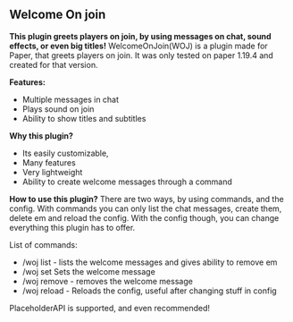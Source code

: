## Welcome On join
**This plugin greets players on join, by using messages on chat, sound effects, or even big titles!**
WelcomeOnJoin(WOJ) is a plugin made for Paper, that greets players on join.
It was only tested on paper 1.19.4 and created for that version. 

**Features:**
 - Multiple messages in chat
 - Plays sound on join
 - Ability to show titles and subtitles

**Why this plugin?**

 - Its easily customizable,
 - Many features
 - Very lightweight
 - Ability to create welcome messages through a command

**How to use this plugin?**
There are two ways, by using commands, and the config. With commands you can only list the chat messages, create them, delete em and reload the config.
With the config though, you can change everything this plugin has to offer.

List of commands:
- /woj list - lists the welcome messages and gives ability to remove em
- /woj set <number> <message> Sets the welcome message
- /woj remove <number> - removes the welcome message
- /woj reload - Reloads the config, useful after changing stuff in config

PlaceholderAPI is supported, and even recommended!
